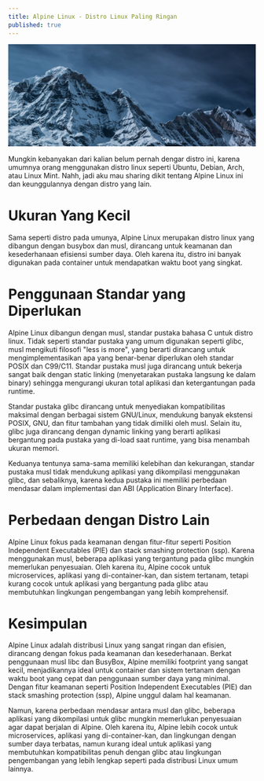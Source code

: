 ```yaml
---
title: Alpine Linux - Distro Linux Paling Ringan
published: true
---
```

![Alpine Linux Banner](/assets/images/banner.jpg)

Mungkin kebanyakan dari kalian belum pernah dengar distro ini, karena umumnya orang menggunakan distro linux seperti Ubuntu, Debian, Arch, atau Linux Mint. Nahh, jadi aku mau sharing dikit tentang Alpine Linux ini dan keunggulannya dengan distro yang lain.

# Ukuran Yang Kecil
Sama seperti distro pada umunya, Alpine Linux merupakan distro linux yang dibangun dengan busybox dan musl, dirancang untuk keamanan dan kesederhanaan efisiensi sumber daya. Oleh karena itu, distro ini banyak digunakan pada container untuk mendapatkan waktu boot yang singkat.

# Penggunaan Standar yang Diperlukan
Alpine Linux dibangun dengan musl, standar pustaka bahasa C untuk distro linux. Tidak seperti standar pustaka yang umum digunakan seperti glibc, musl mengikuti filosofi "less is more", yang berarti dirancang untuk mengimplementasikan apa yang benar-benar diperlukan oleh standar POSIX dan C99/C11. Standar pustaka musl juga dirancang untuk bekerja sangat baik dengan static linking (menyetarakan pustaka langsung ke dalam binary) sehingga mengurangi ukuran total aplikasi dan ketergantungan pada runtime.

Standar pustaka glibc dirancang untuk menyediakan kompatibilitas maksimal dengan berbagai sistem GNU/Linux, mendukung banyak ekstensi POSIX, GNU, dan fitur tambahan yang tidak dimiliki oleh musl. Selain itu, glibc juga dirancang dengan dynamic linking yang berarti aplikasi bergantung pada pustaka yang di-load saat runtime, yang bisa menambah ukuran memori.

Keduanya tentunya sama-sama memiliki kelebihan dan kekurangan, standar pustaka musl tidak mendukung aplikasi yang dikompilasi menggunakan glibc, dan sebaliknya, karena kedua pustaka ini memiliki perbedaan mendasar dalam implementasi dan ABI (Application Binary Interface).

# Perbedaan dengan Distro Lain
Alpine Linux fokus pada keamanan dengan fitur-fitur seperti Position Independent Executables (PIE) dan stack smashing protection (ssp). Karena menggunakan musl, beberapa aplikasi yang tergantung pada glibc mungkin memerlukan penyesuaian. Oleh karena itu, Alpine cocok untuk microservices, aplikasi yang di-container-kan, dan sistem tertanam, tetapi kurang cocok untuk aplikasi yang bergantung pada glibc atau membutuhkan lingkungan pengembangan yang lebih komprehensif.

# Kesimpulan
Alpine Linux adalah distribusi Linux yang sangat ringan dan efisien, dirancang dengan fokus pada keamanan dan kesederhanaan. Berkat penggunaan musl libc dan BusyBox, Alpine memiliki footprint yang sangat kecil, menjadikannya ideal untuk container dan sistem tertanam dengan waktu boot yang cepat dan penggunaan sumber daya yang minimal. Dengan fitur keamanan seperti Position Independent Executables (PIE) dan stack smashing protection (ssp), Alpine unggul dalam hal keamanan.

Namun, karena perbedaan mendasar antara musl dan glibc, beberapa aplikasi yang dikompilasi untuk glibc mungkin memerlukan penyesuaian agar dapat berjalan di Alpine. Oleh karena itu, Alpine lebih cocok untuk microservices, aplikasi yang di-container-kan, dan lingkungan dengan sumber daya terbatas, namun kurang ideal untuk aplikasi yang membutuhkan kompatibilitas penuh dengan glibc atau lingkungan pengembangan yang lebih lengkap seperti pada distribusi Linux umum lainnya.

